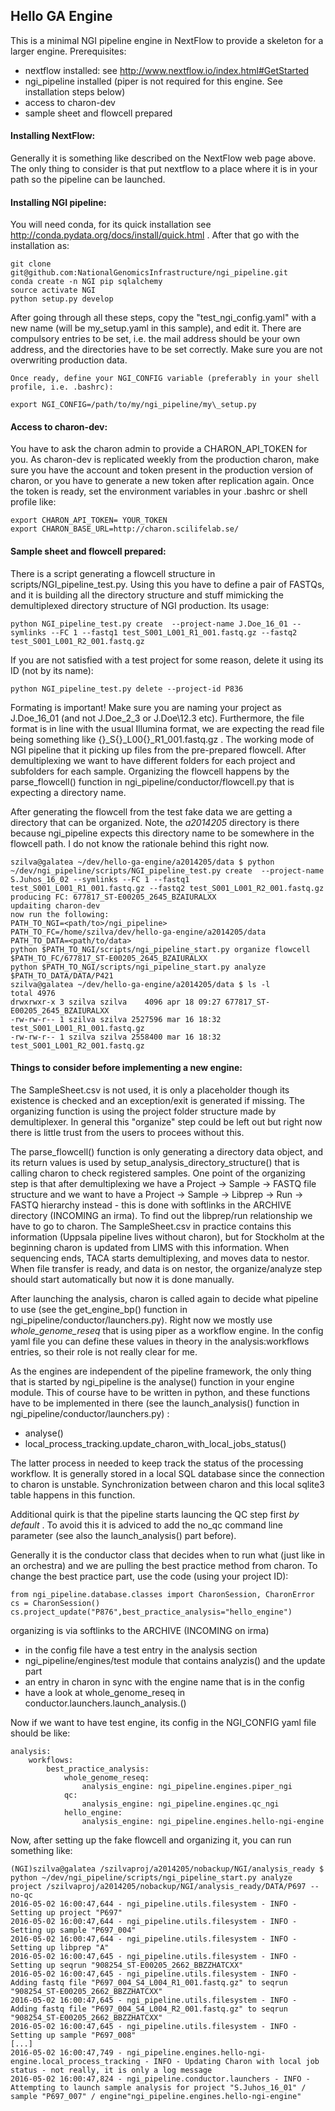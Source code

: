 Hello GA Engine
---------------

This is a minimal NGI pipeline engine in NextFlow to provide a skeleton for a
larger engine. Prerequisites:

- nextflow installed: see http://www.nextflow.io/index.html#GetStarted 
- ngi\_pipeline installed (piper is not required for this engine. See
  installation steps below)
- access to charon-dev
- sample sheet and flowcell prepared

#### Installing NextFlow:

Generally it is something like described on the NextFlow web page above.  The
only thing to consider is that put nextflow to a place where it is in your path
so the pipeline can be launched.

#### Installing NGI pipeline:

You will need conda, for its quick installation see
http://conda.pydata.org/docs/install/quick.html . After that go with the
installation as:

    git clone git@github.com:NationalGenomicsInfrastructure/ngi_pipeline.git
    conda create -n NGI pip sqlalchemy 
    source activate NGI
    python setup.py develop

After going through all these steps, copy the "test\_ngi\_config.yaml" with a
new name (will be my\_setup.yaml in this sample), and edit it. There are
compulsory entries to be set, i.e.  the mail address should be your own
address, and the directories have to be set correctly. Make sure you are not
overwriting production data.

    Once ready, define your NGI_CONFIG variable (preferably in your shell
    profile, i.e. .bashrc):

    export NGI_CONFIG=/path/to/my/ngi_pipeline/my\_setup.py

#### Access to charon-dev:

You have to ask the charon admin to provide a CHARON\_API\_TOKEN for you. As
charon-dev is replicated weekly from the production charon, make sure you have
the account and token present in the production version of charon, or you have
to generate a new token after replication again. Once the token is ready, set
the environment variables in your .bashrc or shell profile like:

    export CHARON_API_TOKEN= YOUR_TOKEN
    export CHARON_BASE_URL=http://charon.scilifelab.se/

#### Sample sheet and flowcell prepared:

There is a script generating a flowcell structure in
scripts/NGI\_pipeline\_test.py. Using this you have to define a pair of FASTQs,
and it is building all the directory structure and stuff mimicking the
demultiplexed directory structure of NGI production. Its usage:

    python NGI_pipeline_test.py create  --project-name J.Doe_16_01 --symlinks --FC 1 --fastq1 test_S001_L001_R1_001.fastq.gz --fastq2 test_S001_L001_R2_001.fastq.gz

If you are not satisfied with a test project for some reason, delete it using
its ID (not by its name):

    python NGI_pipeline_test.py delete --project-id P836

Formating is important! Make sure you are naming your project as J.Doe\_16\_01
(and not J.Doe\_2\_3 or J.Doe\12.3 etc). Furthermore, the file format is in line
with the usual Illumina format, we are expecting the read file being
something like {}\_S{}\_L00{}\_R1\_001.fastq.gz . The working mode of NGI
pipeline that it picking up files from the pre-prepared flowcell. After
demultiplexing we want to have different folders for each project and
subfolders for each sample.  Organizing the flowcell happens by the
parse\_flowcell() function in ngi\_pipeline/conductor/flowcell.py that is
expecting a directory name. 

After generating the flowcell from the test fake data we are getting a
directory that can be organized. Note, the *a2014205* directory is there
because ngi\_pipeline expects this directory name to be somewhere in the
flowcell path. I do not know the rationale behind this right now.

    szilva@galatea ~/dev/hello-ga-engine/a2014205/data $ python ~/dev/ngi_pipeline/scripts/NGI_pipeline_test.py create  --project-name S.Juhos_16_02 --symlinks --FC 1 --fastq1 test_S001_L001_R1_001.fastq.gz --fastq2 test_S001_L001_R2_001.fastq.gz
    producing FC: 677817_ST-E00205_2645_BZAIURALXX
    updaiting charon-dev
    now run the following:
    PATH_TO_NGI=<path/to>/ngi_pipeline>
    PATH_TO_FC=/home/szilva/dev/hello-ga-engine/a2014205/data
    PATH_TO_DATA=<path/to/data>
    python $PATH_TO_NGI/scripts/ngi_pipeline_start.py organize flowcell $PATH_TO_FC/677817_ST-E00205_2645_BZAIURALXX
    python $PATH_TO_NGI/scripts/ngi_pipeline_start.py analyze $PATH_TO_DATA/DATA/P421
    szilva@galatea ~/dev/hello-ga-engine/a2014205/data $ ls -l
    total 4976
    drwxrwxr-x 3 szilva szilva    4096 apr 18 09:27 677817_ST-E00205_2645_BZAIURALXX
    -rw-rw-r-- 1 szilva szilva 2527596 mar 16 18:32 test_S001_L001_R1_001.fastq.gz
    -rw-rw-r-- 1 szilva szilva 2558400 mar 16 18:32 test_S001_L001_R2_001.fastq.gz

#### Things to consider before implementing a new engine:

The SampleSheet.csv is not used, it is only a placeholder though its existence
is checked and an exception/exit is generated if missing. The organizing
function is using the project folder structure made by demultiplexer. In
general this "organize" step could be left out but right now there is little
trust from the users to procees without this. 

The parse\_flowcell() function is only generating a directory data object, and
its return values is used by setup\_analysis\_directory\_structure() that is
calling charon to check registered samples. One point of the organizing step is
that after demultiplexing we have a Project -> Sample -> FASTQ file structure
and we want to have a Project -> Sample -> Libprep -> Run -> FASTQ hierarchy
instead - this is done with softlinks in the ARCHIVE directory (INCOMING an
irma). To find out the libprep/run relationship we have to go to charon. The
SampleSheet.csv in practice contains this information (Uppsala pipeline lives
without charon), but for Stockholm at the beginning charon is updated from LIMS
with this information.  When sequencing ends, TACA starts demultiplexing, and
moves data to nestor. When file transfer is ready, and data is on nestor, the
organize/analyze step should start automatically but now it is done manually. 

After launching the analysis, charon is called again to decide what pipeline to
use (see the get\_engine\_bp() function in
ngi\_pipeline/conductor/launchers.py). Right now we mostly use
*whole\_genome\_reseq* that is using piper as a workflow engine.  In the config
yaml file you can define these values in theory in the analysis:workflows
entries, so their role is not really clear for me.

As the engines are independent of the pipeline framework, the only thing that
is started by ngi\_pipeline is the analyse() function in your engine module.
This of course have to be written in python, and these functions have to be
implemented in there (see the launch\_analysis() function in
ngi\_pipeline/conductor/launchers.py) :

 * analyse()
 * local\_process\_tracking.update\_charon\_with\_local\_jobs\_status()

The latter process in needed to keep track the status of the processing
workflow. It is generally stored in a local SQL database since the connection
to charon is unstable. Synchronization between charon and this local sqlite3
table happens in this function. 

Additional quirk is that the pipeline starts launcing the QC step first *by
default* . To avoid this it is adviced to add the no\_qc command line parameter
(see also the launch\_analysis() part before).

Generally it is the conductor class that decides when to run what (just like in
an orchestra) and we are pulling the best practice method from charon. To
change the best practice part, use the code (using your project ID):

    from ngi_pipeline.database.classes import CharonSession, CharonError
    cs = CharonSession()
    cs.project_update("P876",best_practice_analysis="hello_engine")


organizing is via softlinks to the ARCHIVE (INCOMING on irma)

 * in the config file have a test entry in the analysis section
 * ngi\_pipeline/engines/test module that contains analyzis() and the update part
 * an entry in charon in sync with the engine name that is in the config
 * have a look at whole\_genome\_reseq in conductor.launchers.launch\_analysis.()

Now if we want to have test engine, its config in the NGI\_CONFIG yaml file
should be like:

    analysis:
        workflows:
            best_practice_analysis:
                whole_genome_reseq:
                    analysis_engine: ngi_pipeline.engines.piper_ngi
                qc:
                    analysis_engine: ngi_pipeline.engines.qc_ngi
                hello_engine:
                    analysis_engine: ngi_pipeline.engines.hello-ngi-engine

Now, after setting up the fake flowcell and organizing it, you can run something like:

    (NGI)szilva@galatea /szilvaproj/a2014205/nobackup/NGI/analysis_ready $ python ~/dev/ngi_pipeline/scripts/ngi_pipeline_start.py analyze project /szilvaproj/a2014205/nobackup/NGI/analysis_ready/DATA/P697 --no-qc
    2016-05-02 16:00:47,644 - ngi_pipeline.utils.filesystem - INFO - Setting up project "P697"
    2016-05-02 16:00:47,644 - ngi_pipeline.utils.filesystem - INFO - Setting up sample "P697_004"
    2016-05-02 16:00:47,644 - ngi_pipeline.utils.filesystem - INFO - Setting up libprep "A"
    2016-05-02 16:00:47,645 - ngi_pipeline.utils.filesystem - INFO - Setting up seqrun "908254_ST-E00205_2662_BBZZHATCXX"
    2016-05-02 16:00:47,645 - ngi_pipeline.utils.filesystem - INFO - Adding fastq file "P697_004_S4_L004_R1_001.fastq.gz" to seqrun "908254_ST-E00205_2662_BBZZHATCXX"
    2016-05-02 16:00:47,645 - ngi_pipeline.utils.filesystem - INFO - Adding fastq file "P697_004_S4_L004_R2_001.fastq.gz" to seqrun "908254_ST-E00205_2662_BBZZHATCXX"
    2016-05-02 16:00:47,645 - ngi_pipeline.utils.filesystem - INFO - Setting up sample "P697_008"
    [...]
    2016-05-02 16:00:47,749 - ngi_pipeline.engines.hello-ngi-engine.local_process_tracking - INFO - Updating Charon with local job status - not really, it is only a log message
    2016-05-02 16:00:47,824 - ngi_pipeline.conductor.launchers - INFO - Attempting to launch sample analysis for project "S.Juhos_16_01" / sample "P697_007" / engine"ngi_pipeline.engines.hello-ngi-engine"
    
